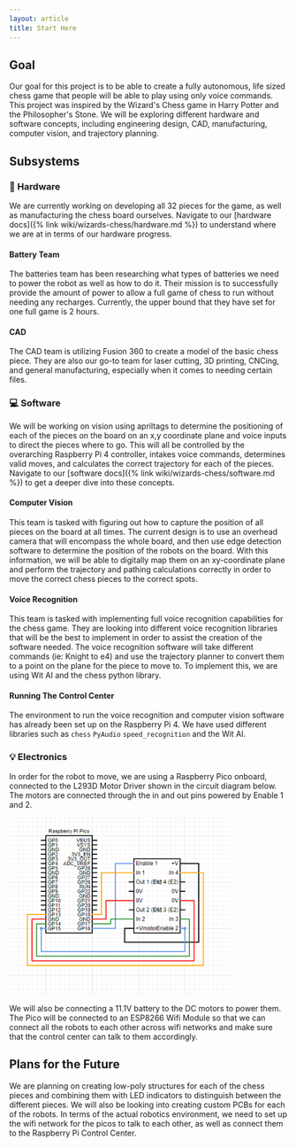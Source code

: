 ```yaml
---
layout: article
title: Start Here
---
```


## Goal

Our goal for this project is to be able to create a fully autonomous, life sized chess game that people will be able to play using only voice commands. This project was inspired by the Wizard's Chess game in Harry Potter and the Philosopher's Stone. We will be exploring different hardware and software concepts, including engineering design, CAD, manufacturing, computer vision, and trajectory planning.

## Subsystems

### :wrench: Hardware
We are currently working on developing all 32 pieces for the game, as well as manufacturing the chess board ourselves. Navigate to our [hardware docs]({% link wiki/wizards-chess/hardware.md %}) to understand where we are at in terms of our hardware progress.

#### Battery Team
The batteries team has been researching what types of batteries we need to power the robot as well as how to do it. Their mission is to successfully provide the amount of power to allow a full game of chess to run without needing any recharges. Currently, the upper bound that they have set for one full game is 2 hours.

#### CAD
The CAD team is utilizing Fusion 360 to create a model of the basic chess piece. They are also our go-to team for laser cutting, 3D printing, CNCing, and general manufacturing, especially when it comes to needing certain files.

### :computer: Software
We will be working on vision using apriltags to determine the positioning of each of the pieces on the board on an x,y coordinate plane and voice inputs to direct the pieces where to go.  This will all be controlled by the overarching Raspberry Pi 4 controller, intakes voice commands, determines valid moves, and calculates the correct trajectory for each of the pieces. Navigate to our [software docs]({% link wiki/wizards-chess/software.md %}) to get a deeper dive into these concepts.

#### Computer Vision
This team is tasked with figuring out how to capture the position of all pieces on the board at all times. The current design is to use an overhead camera that will encompass the whole board, and then use edge detection software to determine the position of the robots on the board. With this information, we will be able to digitally map them on an xy-coordinate plane and perform the trajectory and pathing calculations correctly in order to move the correct chess pieces to the correct spots.

#### Voice Recognition
This team is tasked with implementing full voice recognition capabilities for the chess game. They are looking into different voice recognition libraries that will be the best to implement in order to assist the creation of the software needed. The voice recognition software will take different commands (ie: Knight to e4) and use the trajectory planner to convert them to a point on the plane for the piece to move to. To implement this, we are using Wit AI and the chess python library.

#### Running The Control Center
The environment to run the voice recognition and computer vision software has already been set up on the Raspberry Pi 4. We have used different libraries such as ``chess`` ``PyAudio`` ``speed_recognition`` and the Wit AI.

### :bulb: Electronics
In order for the robot to move, we are using a Raspberry Pico onboard, connected to the L293D Motor Driver shown in the circuit diagram below. The motors are connected through the in and out pins powered by Enable 1 and 2. 

<img src="assets/images/pico-circuit.png" alt="Raspberry Pico to L293D Motor Driver Circuit" width="400"/>

We will also be connecting a 11.1V battery to the DC motors to power them. The Pico will be connected to an ESP8266 Wifi Module so that we can connect all the robots to each other across wifi networks and make sure that the control center can talk to them accordingly.

## Plans for the Future

We are planning on creating low-poly structures for each of the chess pieces and combining them with LED indicators to distinguish between the different pieces. We will also be looking into creating custom PCBs for each of the robots.
In terms of the actual robotics environment, we need to set up the wifi network for the picos to talk to each other, as well as connect them to the Raspberry Pi Control Center.